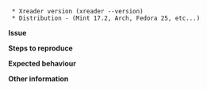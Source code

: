
```
 * Xreader version (xreader --version)
 * Distribution - (Mint 17.2, Arch, Fedora 25, etc...)
```

**Issue**



**Steps to reproduce**



**Expected behaviour**



**Other information**
